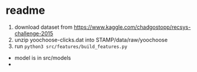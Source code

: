 # readme

1. download dataset from https://www.kaggle.com/chadgostopp/recsys-challenge-2015
2. unzip yoochoose-clicks.dat into STAMP/data/raw/yoochoose
3. run `python3 src/features/build_features.py`

- model is in src/models
- 